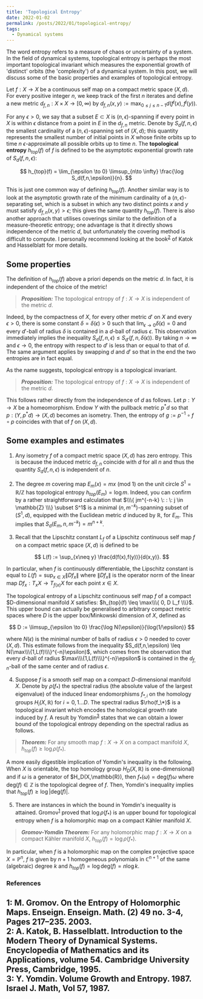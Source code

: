```yaml
---
title: 'Topological Entropy'
date: 2022-01-02
permalink: /posts/2022/01/topological-entropy/
tags:
  - Dynamical systems
---
```


The word entropy refers to a measure of chaos or uncertainty of a system. In the field of dynamical systems, topological entropy is perhaps the most important topological invariant which measures the exponential growth of 'distinct' orbits (the 'complexity') of a dynamical system. In this post, we will discuss some of the basic properties and examples of topological entropy.

Let $f: X \to X$ be a continuous self map on a compact metric space $(X,d)$. For every positive integer $n$, we keep track of the first $n$ iterates and define a new metric $d_{f,n}: X \times X \to [0, \infty)$ by $d_{f,n}(x,y) := \max_{0\leq j \leq n-1} d(f^j(x),f^j(y))$.

For any $\epsilon>0$, we say that a subset $E \subset X$ is $(n,\epsilon)$-spanning if every point in $X$ is within $\epsilon$ distance from a point in $E$ in the $d_{f,n}$ metric. Denote by $S_d(f,n,\epsilon)$ the smallest cardinality of a $(n,\epsilon)$-spanning set of $(X,d)$; this quantity represents the smallest number of initial points in $X$ whose finite orbits up to time $n$ $\epsilon$-approximate all possible orbits up to time $n$. The **topological entropy** $h_{top}(f)$ of $f$ is defined to be the asymptotic exponential growth rate of $S_d(f,n,\epsilon)$:

$$
h_{top}(f) = \lim_{\epsilon \to 0} \limsup_{n\to \infty} \frac{\log S_d(f,n,\epsilon)}{n}.
$$

This is just one common way of defining $h_{top}(f)$. Another similar way is to look at the asymptotic growth rate of the minimum cardinality of a $(n,\epsilon)$-separating set, which is a subset in which any two distinct points $x$ and $y$ must satisfy $d_{f,n}(x,y)>\epsilon$; this gives the same quantity $h_{top}(f)$. There is also another approach that utilises coverings similar to the definition of a measure-theoretic entropy; one advantage is that it directly shows independence of the metric $d$, but unfortunately the covering method is difficult to compute. I personally recommend looking at the book<sup>[2](#fn2)</sup> of Katok and Hasselblatt for more details.

## Some properties

The definition of $h_{top}(f)$ above a priori depends on the metric $d$. In fact, it is independent of the choice of the metric!

> **_Proposition:_** The topological entropy of $f: X\to X$ is independent of the metric $d$.

Indeed, by the compactness of $X$, for every other metric $d'$ on $X$ and every $\epsilon >0$, there is some constant $\delta=\delta(\epsilon)>0$ such that $\lim_{\epsilon \to 0}\delta(\epsilon) = 0$ and every $d'$-ball of radius $\delta$ is contained in a $d$-ball of radius $\epsilon$. This observation immediately implies the inequality $S_d(f,n,\epsilon) \leq S_{d'}(f,n,\delta(\epsilon))$. By taking $n\to\infty$ and $\epsilon \to 0$, the entropy with respect to $d'$ is less than or equal to that of $d$. The same argument applies by swapping $d$ and $d'$ so that in the end the two entropies are in fact equal.

As the name suggests, topological entropy is a topological invariant.

> **_Proposition:_** The topological entropy of $f: X\to X$ is independent of the metric $d$.

This follows rather directly from the independence of $d$ as follows. Let $p: Y \to X$ be a homeomorphism. Endow $Y$ with the pullback metric $p^*d$ so that $p: (Y, p^*d) \to (X, d)$ becomes an isometry. Then, the entropy of $g := p^{-1} \circ f \circ p$ coincides with that of $f$ on $(X,d)$.

## Some examples and estimates

1. Any isometry $f$ of a compact metric space $(X,d)$ has zero entropy. This is because the induced metric $d_{f,n}$ coincide with $d$ for all $n$ and thus the quantity $S_d(f,n,\epsilon)$ is independent of $n$.

2. The degree $m$ covering map $E_m(x)=mx$ (mod $1$) on the unit circle $S^1 = \mathbb{R}/\mathbb{Z}$ has topological entropy $h_{top}(E_m) = \log m$. Indeed, you can confirm by a rather straightforward calculation that $\\\{ jm^{-n-k} \: : \: j \in \mathbb{Z} \\\} \subset S^1$ is a minimal $(n,m^{-k})$-spanning subset of $(S^1,d)$, equipped with the Euclidean metric $d$ induced by $\mathbb{R}$, for $E_m$. This implies that $S_d(E_m,n,m^{-k}) = m^{n+k}$.

3. Recall that the Lipschitz constant $L_f$ of a Lipschitz continuous self map $f$ on a compact metric space $(X,d)$ is defined to be

$$
L(f) := \sup_{x\neq y} \frac{d(f(x),f(y))}{d(x,y)}.
$$

In particular, when $f$ is continuously differentiable, the Lipschitz constant is equal to $L(f) = \sup_{x \in X} \| D f_x \|$ where $\| D f_x \|$ is the operator norm of the linear map $Df_x : T_x X \to T_{f(x)} X$ for each point $x \in X$.

The topological entropy of a Lipschitz continuous self map $f$ of a compact $D-dimensional manifold $X$ satisfies: $h_{top}(f) \leq \max\\\{ 0, D L_f \\\}$. This upper bound can actually be generalised to arbitrary compact metric spaces where $D$ is the upper box/Minkowski dimension of $X$, defined as

$$
D := \limsup_{\epsilon \to 0} \frac{\log N(\epsilon)}{\log(1/\epsilon)}
$$

where $N(\epsilon)$ is the minimal number of balls of radius $\epsilon>0$ needed to cover $(X,d)$. This estimate follows from the inequality $S_d(f,n,\epsilon) \leq N(\max\\\{1,L(f)\\\}^{-n}\epsilon)$, which comes from the observation that every $d$-ball of radius $\max\\\{1,L(f)\\\}^{-n}\epsilon$ is contained in the $d_{f,n}$-ball of the same center and of radius $\epsilon$.

4. Suppose $f$ is a smooth self map on a compact $D$-dimensional manifold $X$. Denote by $\rho(f_*)$ the spectral radius (the absolute value of the largest eigenvalue) of the induced linear endomorphisms $f_{*,i}$ on the homology groups $H_i(X,\mathbb{R})$ for $i=0,1 \ldots D$. The spectral radius $\rho(f_\*)$ is a topological invariant which encodes the homological growth rate induced by $f$. A result by Yomdin<sup>[3](#fn3)</sup> states that we can obtain a lower bound of the topological entropy depending on the spectral radius as follows.

> **_Theorem:_** For any smooth map $f:X \to X$ on a compact manifold $X$, $h_{top}(f) \geq \log \rho(f_*)$.

A more easily digestible implication of Yomdin's inequality is the following. When $X$ is orientable, the top homology group $H_D(X,\mathbb{R})$ is one-dimensional) and if $\omega$ is a generator of $H_D(X,\mathbb{R}), then $f_*(\omega) = \text{deg}(f) \omega$ where $\text{deg}(f) \in \mathbb{Z}$ is the topological degree of $f$. Then, Yomdin's inequality implies that $h_{top}(f) \geq \log \vert \text{deg}(f) \vert$.

5. There are instances in which the bound in Yomdin's inequality is attained. Gromov<sup>[1](#fn1)</sup> proved that $\log \rho(f_*)$ is an upper bound for topological entropy when $f$ is a holomorphic map on a compact Kähler manifold $X$.

> **_Gromov-Yomdin Theorem:_** For any holomorphic map $f:X \to X$ on a compact Kähler manifold $X$, $h_{top}(f) = \log \rho(f_*)$.

In particular, when $f$ is a holomorphic map on the complex projective space $X = \mathbb{P}^n$, $f$ is given by $n+1$ homogeneous polynomials in $\mathbb{C}^{n+1}$ of the same (algebraic) degree $k$ and $h_{top}(f) = \log \text{deg}(f) = n \log k$.

### References

<a name="fn1">1</a>: M. Gromov. On the Entropy of Holomorphic Maps. Enseign. Enseign. Math. (2) 49 no. 3-4, Pages 217–235. 2003.    
<a name="fn2">2</a>: A. Katok, B. Hasselblatt. Introduction to the Modern Theory of Dynamical Systems. Encyclopedia of Mathematics and its Applications, volume 54. Cambridge University Press, Cambridge, 1995.     
<a name="fn3">3</a>: Y. Yomdin. Volume Growth and Entropy. 1987. Israel J. Math, Vol 57, 1987.
------
